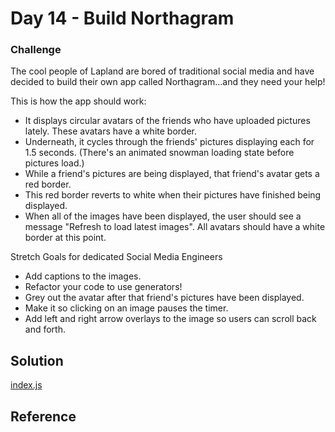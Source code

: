 # Day 14 - Build Northagram

### Challenge

The cool people of Lapland are bored of traditional social media and have decided to build their own app called Northagram...and they need your help!

This is how the app should work:

- It displays circular avatars of the friends who have uploaded pictures lately. These avatars have a white border.
- Underneath, it cycles through the friends' pictures displaying each for 1.5 seconds. (There's an animated snowman loading state before pictures load.)
- While a friend's pictures are being displayed, that friend's avatar gets a red border.
- This red border reverts to white when their pictures have finished being displayed.
- When all of the images have been displayed, the user should see a message "Refresh to load latest images". All avatars should have a white border at this point.

Stretch Goals for dedicated Social Media Engineers

- Add captions to the images.
- Refactor your code to use generators!
- Grey out the avatar after that friend's pictures have been displayed.
- Make it so clicking on an image pauses the timer.
- Add left and right arrow overlays to the image so users can scroll back and forth.

## Solution

[index.js](./index.js)

## Reference
